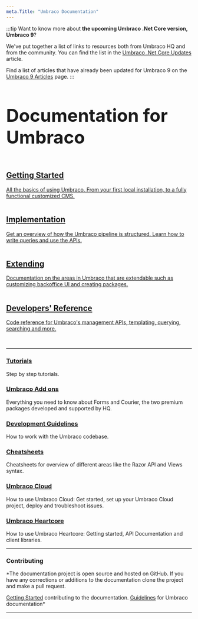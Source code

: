 ```yaml
---
meta.Title: "Umbraco Documentation"
---
```


:::tip
Want to know more about **the upcoming Umbraco .Net Core version, Umbraco 9**?

We've put together a list of links to resources both from Umbraco HQ and from the community. You can find the list in the [Umbraco .Net Core Updates](UmbracoNetCoreUpdates.md) article.

Find a list of articles that have already been updated for Umbraco 9 on the [Umbraco 9 Articles](Umbraco9Articles.md) page.
:::

<div class="docs-overview">
<div class="row">
    <div class="col-xs-12">
        <h1 class="text-center" style="font-size:3rem">Documentation for Umbraco</h1>
    </div>
</div>
<div class="row">
    <div class="col-sm-6">
        <a href="Getting-Started/" class="docs-section">
            <img src="images/icon-getting-started.png" alt="">
            <h2>Getting Started</h2>
            <p>All the basics of using Umbraco. From your first local installation, to a fully functional customized CMS.</p>
        </a>
    </div>
    <div class="col-sm-6">
        <a href="Implementation/" class="docs-section">
        <img src="images/icon-implementation.png" alt="">
            <h2>Implementation</h2>
            <p>Get an overview of how the Umbraco pipeline is structured. Learn how to write queries and use the APIs.</p>
        </a>
    </div>
</div>
<div class="row">
    <div class="col-sm-6">
        <a href="Extending/" class="docs-section">
        <img src="images/icon-extending.png" alt="">
            <h2>Extending</h2>
            <p>Documentation on the areas in Umbraco that are extendable such as customizing backoffice UI and creating packages.</p>
        </a>
    </div>
    <div class="col-sm-6">
        <a href="Reference/" class="docs-section">
            <img src="images/icon-add-on.png" alt="">
            <h2>Developers' Reference</h2>
            <p>Code reference for Umbraco's management APIs, templating, querying, searching and more.</p>
        </a>
    </div>
</div>
</div>
</br>

---

### [Tutorials](Tutorials/index.md)
Step by step tutorials.

### [Umbraco Add ons](Add-ons/index.md)
Everything you need to know about Forms and Courier, the two premium packages developed and supported by HQ.

### [Development Guidelines](Development-Guidelines/index.md)
How to work with the Umbraco codebase.

### [Cheatsheets](Cheatsheets/index.md)
Cheatsheets for overview of different areas like the Razor API and Views syntax.

### [Umbraco Cloud](Umbraco-Cloud/)
How to use Umbraco Cloud: Get started, set up your Umbraco Cloud project, deploy and troubleshoot issues.

### [Umbraco Heartcore](Umbraco-Heartcore/) 
How to use Umbraco Heartcore: Getting started, API Documentation and client libraries.


---

### Contributing
*The documentation project is open source and hosted on GitHub. If you have any corrections or additions to the documentation clone the project and make a pull request. 

[Getting Started](https://github.com/umbraco/UmbracoDocs/blob/master/CONTRIBUTING.md) contributing to the documentation. 
[Guidelines](https://our.umbraco.com/documentation/Contribute/) for Umbraco documentation*

----------------
